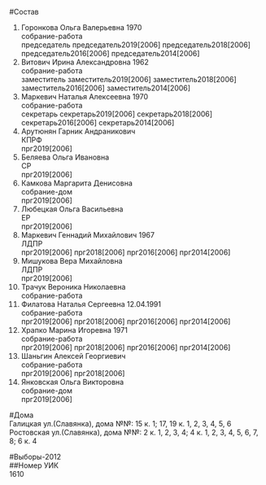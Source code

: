 #Состав  
1. Горонкова Ольга Валерьевна 1970  
    собрание-работа  
    председатель председатель2019[2006] председатель2018[2006] председатель2016[2006] председатель2014[2006]  
2. Витович Ирина Александровна 1962  
    собрание-работа  
    заместитель заместитель2019[2006] заместитель2018[2006] заместитель2016[2006] заместитель2014[2006]  
3. Маркевич Наталья Алексеевна 1970  
    собрание-работа  
    секретарь секретарь2019[2006] секретарь2018[2006] секретарь2016[2006] секретарь2014[2006]  
4. Арутюнян Гарник Андраникович  
    КПРФ  
    прг2019[2006]  
5. Беляева Ольга Ивановна  
    СР  
    прг2019[2006]  
6. Камкова Маргарита Денисовна  
    собрание-дом  
    прг2019[2006]  
7. Любецкая Ольга Васильевна  
    ЕР  
    прг2019[2006]  
8. Маркевич Геннадий Михайлович 1967  
    ЛДПР  
    прг2019[2006] прг2018[2006] прг2016[2006] прг2014[2006]  
9. Мишукова Вера Михайловна  
    ЛДПР  
    прг2019[2006]  
10. Трачук Вероника Николаевна  
    собрание-работа  
11. Филатова Наталья Сергеевна 12.04.1991  
    собрание-работа  
    прг2019[2006] прг2018[2006] прг2016[2006] прг2014[2006]  
12. Храпко Марина Игоревна 1971  
    собрание-работа  
    прг2019[2006] прг2018[2006] прг2016[2006] прг2014[2006]  
13. Шаньгин Алексей Георгиевич  
    собрание-работа  
    прг2019[2006] прг2018[2006]  
14. Янковская Ольга Викторовна  
    собрание-дом  
    прг2019[2006]  
  
#Дома  
Галицкая ул.(Славянка), дома №№: 15 к. 1; 17, 19 к. 1, 2, 3, 4, 5, 6 Ростовская ул.(Славянка), дома №№: 2 к. 1, 2, 3, 4; 4 к. 1, 2, 3, 4, 5, 6, 7, 8; 6 к. 4  
  
#Выборы-2012  
##Номер УИК  
1610  
